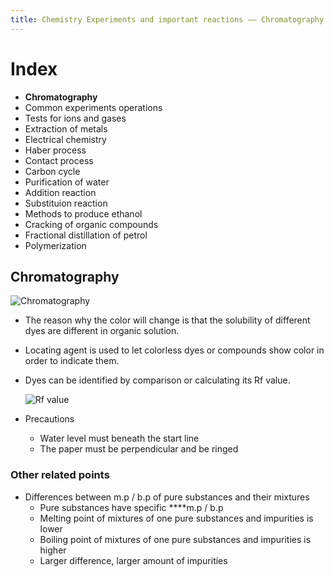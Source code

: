 ```yaml
---
title: Chemistry Experiments and important reactions —— Chromatography
---
```


# Index

- **Chromatography**
- Common experiments operations
- Tests for ions and gases
- Extraction of metals
- Electrical chemistry
- Haber process
- Contact process
- Carbon cycle
- Purification of water
- Addition reaction
- Substituion reaction
- Methods to produce ethanol
- Cracking of organic compounds
- Fractional distillation of petrol
- Polymerization

## Chromatography

![Chromatography](https://AugensternJiang.github.io/img/%E8%89%B2%E8%B0%B13png.png)

- The reason why the color will change is that the solubility of different dyes are different in organic solution.
- Locating agent is used to let colorless dyes or compounds show color in order to indicate them.
- Dyes can be identified by comparison or calculating its Rf value.

    ![Rf value](https://AugensternJiang.github.io/img/Snipaste_2020-10-07_16-56-12.png)

- Precautions
    - Water level must beneath the start line
    - The paper must be perpendicular and be ringed

### Other related points

- Differences between m.p / b.p of pure substances and their mixtures
    - Pure substances have specific ****m.p / b.p
    - Melting point of mixtures of one pure substances and impurities is lower
    - Boiling point of mixtures of one pure substances and impurities is higher
    - Larger difference, larger amount of impurities
